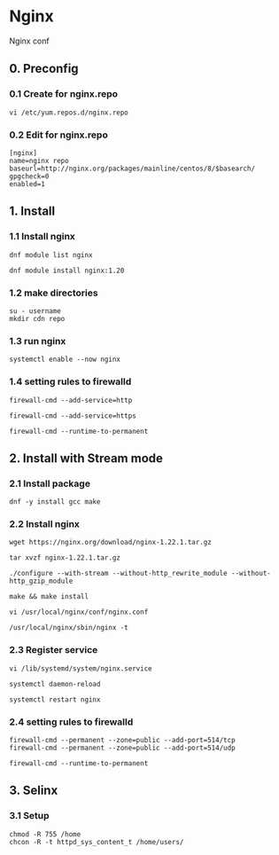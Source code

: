# Nginx
Nginx conf


## 0. Preconfig

### 0.1 Create for nginx.repo

    vi /etc/yum.repos.d/nginx.repo
    
### 0.2 Edit for nginx.repo

    [nginx]
    name=nginx repo
    baseurl=http://nginx.org/packages/mainline/centos/8/$basearch/
    gpgcheck=0
    enabled=1
    
## 1. Install

### 1.1 Install nginx

    dnf module list nginx
    
    dnf module install nginx:1.20
            
### 1.2 make directories

    su - username
    mkdir cdn repo

### 1.3 run nginx

    systemctl enable --now nginx
    
### 1.4 setting rules to firewalld

    firewall-cmd --add-service=http
    
    firewall-cmd --add-service=https
    
    firewall-cmd --runtime-to-permanent

## 2. Install with Stream mode

### 2.1 Install package

    dnf -y install gcc make
    
### 2.2 Install nginx

    wget https://nginx.org/download/nginx-1.22.1.tar.gz
    
    tar xvzf nginx-1.22.1.tar.gz
    
    ./configure --with-stream --without-http_rewrite_module --without-http_gzip_module
    
    make && make install
    
    vi /usr/local/nginx/conf/nginx.conf
    
    /usr/local/nginx/sbin/nginx -t
    
### 2.3 Register service

    vi /lib/systemd/system/nginx.service
    
    systemctl daemon-reload
    
    systemctl restart nginx

### 2.4 setting rules to firewalld

    firewall-cmd --permanent --zone=public --add-port=514/tcp
    firewall-cmd --permanent --zone=public --add-port=514/udp
    
    firewall-cmd --runtime-to-permanent

## 3. Selinx

### 3.1 Setup

    chmod -R 755 /home
    chcon -R -t httpd_sys_content_t /home/users/
